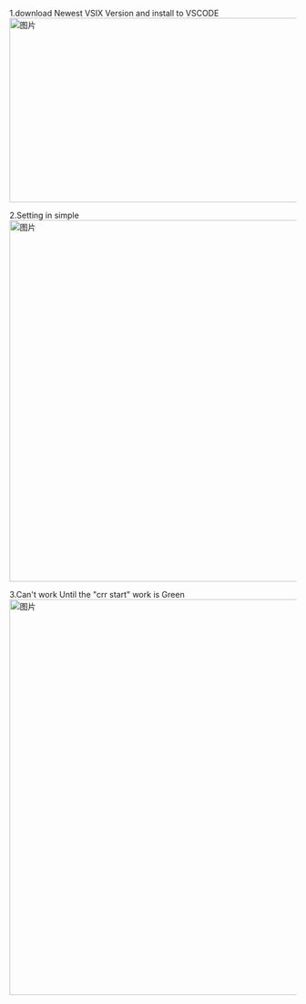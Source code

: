 1.download Newest VSIX Version and install to VSCODE 
<img width="646" height="324" alt="图片" src="https://github.com/user-attachments/assets/b6224fbe-d1a0-4f16-9a21-ff989906f877" />

2.Setting in simple
<img width="566" height="635" alt="图片" src="https://github.com/user-attachments/assets/7100faa1-0475-4157-a802-964af568b820" />


3.Can't work Until the "crr start" work is Green
<img width="998" height="695" alt="图片" src="https://github.com/user-attachments/assets/f69a301c-df4a-4a0e-8170-8db028377e53" />


